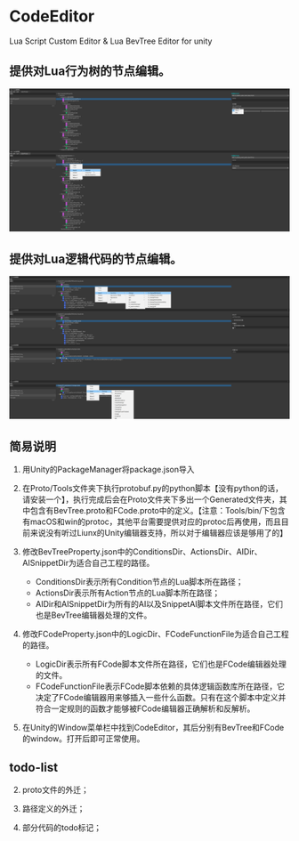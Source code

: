 # CodeEditor

Lua Script Custom Editor & Lua BevTree Editor for unity

## **提供对Lua行为树的节点编辑。**

![bevTree](Documentation~/README/bevTree.png "bevTree")

## **提供对Lua逻辑代码的节点编辑。**

![fcode](Documentation~/README/fcode.png "fcode")

## 简易说明

1. 用Unity的PackageManager将package.json导入

2. 在Proto/Tools文件夹下执行protobuf.py的python脚本【没有python的话，请安装一个】，执行完成后会在Proto文件夹下多出一个Generated文件夹，其中包含有BevTree.proto和FCode.proto中的定义。【注意：Tools/bin/下包含有macOS和win的protoc，其他平台需要提供对应的protoc后再使用，而且目前来说没有听过Liunx的Unity编辑器支持，所以对于编辑器应该是够用了的】

3. 修改BevTreeProperty.json中的ConditionsDir、ActionsDir、AIDir、AISnippetDir为适合自己工程的路径。

    - ConditionsDir表示所有Condition节点的Lua脚本所在路径；
    - ActionsDir表示所有Action节点的Lua脚本所在路径；
    - AIDir和AISnippetDir为所有的AI以及SnippetAI脚本文件所在路径，它们也是BevTree编辑器处理的文件。

4. 修改FCodeProperty.json中的LogicDir、FCodeFunctionFile为适合自己工程的路径。

    - LogicDir表示所有FCode脚本文件所在路径，它们也是FCode编辑器处理的文件。
    - FCodeFunctionFile表示FCode脚本依赖的具体逻辑函数库所在路径，它决定了FCode编辑器用来够插入一些什么函数。只有在这个脚本中定义并符合一定规则的函数才能够被FCode编辑器正确解析和反解析。

5. 在Unity的Window菜单栏中找到CodeEditor，其后分别有BevTree和FCode的window。打开后即可正常使用。

## todo-list

2. proto文件的外迁；

3. 路径定义的外迁；

4. 部分代码的todo标记；
